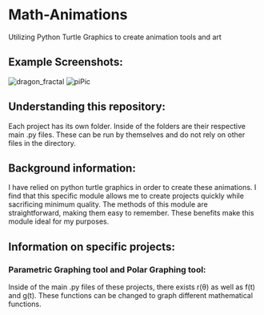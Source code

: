 # Math-Animations
Utilizing Python Turtle Graphics to create animation tools and  art


## Example Screenshots:

![dragon_fractal](https://user-images.githubusercontent.com/120439586/209491265-32c64d57-c7f3-4d73-9042-171abec56b85.png)
![piPic](https://user-images.githubusercontent.com/120439586/209491602-7fd83ae9-bd96-4fcd-921a-24c8ad932659.png)


## Understanding this repository:

Each project has its own folder. Inside of the folders are their respective main .py files. These can be run by themselves
and do not rely on other files in the directory.

## Background information:

I have relied on python turtle graphics in order to create these animations. I find that this specific module allows me to 
create projects quickly while sacrificing minimum quality. The methods of this module are straightforward, making them easy to 
remember. These benefits make this module ideal for my purposes.

## Information on specific projects:

### Parametric Graphing tool and Polar Graphing tool:

Inside of the main .py files of these projects, there exists r(θ) as well as f(t) and g(t). These functions can be changed
to graph different mathematical functions.
